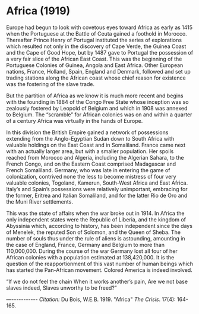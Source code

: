 # Africa (1919)

Europe had begun to look with covetous eyes toward Africa as early as 1415 when the Portuguese at the Battle of Ceuta gained a foothold in Morocco. Thereafter Prince Henry of Portugal instituted the series of explorations which resulted not only in the discovery of Cape Verde, the Guinea Coast and the Cape of Good Hope, but by 1487 gave to Portugal the possession of a very fair slice of the African East Coast. This was the beginning of the Portuguese Colonies of Guinea, Angola and East Africa. Other European nations, France, Holland, Spain, England and Denmark, followed and set up trading stations along the African coast whose chief reason for existence was the fostering of the slave trade.

But the partition of Africa as we know it is much more recent and begins with the founding in 1884 of the Congo Free State whose inception was so zealously fostered by Leopold of Belgium and which in 1908 was annexed to Belgium. The “scramble” for African colonies was on and within a quarter of a century Africa was virtually in the hands of Europe.

In this division the British Empire gained a network of possessions extending from the Anglo-Egyptian Sudan down to South Africa with valuable holdings on the East Coast and in Somaliland. France came next with an actually larger area, but with a smaller population. Her spoils reached from Morocco and Algeria, including the Algerian Sahara, to the French Congo, and on the Eastern Coast comprised Madagascar and French Somaliland. Germany, who was late in entering the game of colonization, contrived none the less to become mistress of four very valuable colonies, Togoland, Kamerun, South-West Africa and East Africa. Italy’s and Spain’s possessions were relatively unimportant, embracing for the former, Eritrea and Italian Somaliland, and for the latter Rio de Oro and the Muni River settlements.

This was the state of affairs when the war broke out in 1914. In Africa the only independent states were the Republic of Liberia, and the kingdom of Abyssinia which, according to history, has been independent since the days of Menelek, the reputed Son of Solomon, and the Queen of Sheba. The number of souls thus under the rule of aliens is astounding, amounting in the case of England, France, Germany and Belgium to more than 110,000,000. During the course of the war Germany lost all four of her African colonies with a population estimated at 138,420,000. It is the question of the reapportionment of this vast number of human beings which has started the Pan-African movement. Colored America is indeed involved.

“If we do not feel the chain
When it works another’s pain,
Are we not base slaves indeed,
Slaves unworthy to be freed?”

—-----------
*Citation:* Du Bois, W.E.B. 1919. "Africa" *The Crisis*. 17(4): 164-165.
